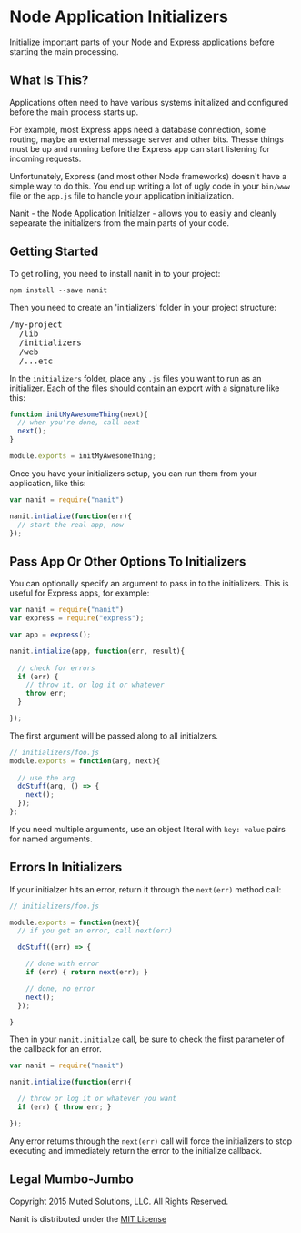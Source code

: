 # Node Application Initializers

Initialize important parts of your Node and Express applications
before starting the main processing.

## What Is This?

Applications often need to have various systems initialized and
configured before the main process starts up. 

For example, most
Express apps need a database connection, some routing, maybe
an external message server and other bits. Thesse things must
be up and running before the Express app can start listening
for incoming requests. 

Unfortunately, Express (and most other Node frameworks) doesn't
have a simple way to do this. You end up writing a lot of ugly
code in your `bin/www` file or the `app.js` file to handle
your application initialization.

Nanit - the Node Application Initialzer - allows you to easily
and cleanly sepearate the initializers from the main parts of
your code. 

## Getting Started

To get rolling, you need to install nanit in to your project:

`npm install --save nanit`

Then you need to create an 'initializers' folder in your
project structure:

<pre>
/my-project
  /lib
  /initializers
  /web
  /...etc
</pre>

In the `initializers` folder, place any `.js` files you want to
run as an initializer. Each of the files should contain an
export with a signature like this:

```js
function initMyAwesomeThing(next){
  // when you're done, call next
  next();
}

module.exports = initMyAwesomeThing;
```

Once you have your initializers setup, you can run them from
your application, like this:

```js
var nanit = require("nanit")

nanit.intialize(function(err){
  // start the real app, now
});
```

## Pass App Or Other Options To Initializers

You can optionally specify an argument to pass in to the 
initializers. This is useful for Express apps, for example:

```js
var nanit = require("nanit")
var express = require("express");

var app = express();

nanit.intialize(app, function(err, result){
  
  // check for errors
  if (err) { 
    // throw it, or log it or whatever
    throw err; 
  }

});
```

The first argument will be passed along to all initialzers. 

```js
// initializers/foo.js
module.exports = function(arg, next){
  
  // use the arg
  doStuff(arg, () => {
    next();
  });
};
```

If you need multiple arguments, use an object literal with
`key: value` pairs for named arguments.

## Errors In Initializers

If your initialzer hits an error, return it through the `next(err)`
method call:

```js
// initializers/foo.js

module.exports = function(next){
  // if you get an error, call next(err)

  doStuff((err) => {

    // done with error
    if (err) { return next(err); }

    // done, no error
    next();
  });

}
```

Then in your `nanit.initialze` call, be sure to check the
first parameter of the callback for an error.


```js
var nanit = require("nanit")

nanit.intialize(function(err){

  // throw or log it or whatever you want
  if (err) { throw err; }

});
```

Any error returns through the `next(err)` call will force 
the initializers to stop executing and immediately return the
error to the initialize callback.

## Legal Mumbo-Jumbo

Copyright 2015 Muted Solutions, LLC. All Rights Reserved.

Nanit is distributed under the [MIT License](http://mutedsolutions.mit-license.org)
